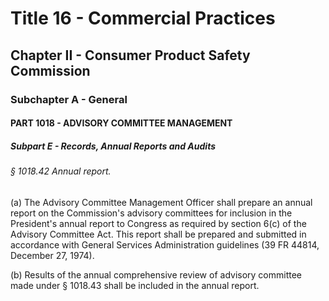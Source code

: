 
# Title 16 - Commercial Practices
## Chapter II - Consumer Product Safety Commission
### Subchapter A - General
#### PART 1018 - ADVISORY COMMITTEE MANAGEMENT
##### Subpart E - Records, Annual Reports and Audits
###### § 1018.42 Annual report.

(a) The Advisory Committee Management Officer shall prepare an annual report on the Commission's advisory committees for inclusion in the President's annual report to Congress as required by section 6(c) of the Advisory Committee Act. This report shall be prepared and submitted in accordance with General Services Administration guidelines (39 FR 44814, December 27, 1974).

(b) Results of the annual comprehensive review of advisory committee made under § 1018.43 shall be included in the annual report.
